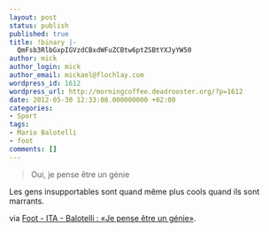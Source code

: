 ```yaml
---
layout: post
status: publish
published: true
title: !binary |-
  QmFsb3RlbGxpIGVzdCBxdWFuZCBtw6ptZSBtYXJyYW50
author: mick
author_login: mick
author_email: mickael@flochlay.com
wordpress_id: 1612
wordpress_url: http://morningcoffee.deadrooster.org/?p=1612
date: 2012-05-30 12:33:08.000000000 +02:00
categories:
- Sport
tags:
- Mario Balotelli
- foot
comments: []
---
```

<blockquote>Oui, je pense être un génie</blockquote>
Les gens insupportables sont quand même plus cools quand ils sont marrants.

via <a href="http://www.lequipe.fr/Football/Actualites/-oui-je-pense-etre-un-genie/287476">Foot - ITA - Balotelli : «Je pense être un génie»</a>.
